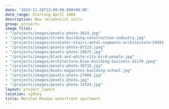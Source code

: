 ```yaml
---
date: '2013-11-28T13:00:00.000+00:00'
date_range: Starting April 2004
description: New residential units
group: projects
image_files:
- "/projects/images/pexels-photo-3814.jpg"
- "/projects/images/street-building-construction-industry.jpg"
- "/projects/images/escalator-stairs-metal-segments-architecture-54581.jpeg"
- "/projects/images/pexels-photo-87223.jpeg"
- "/projects/images/pexels-photo-29675.jpg"
- "/projects/images/black-and-white-city-bird-people.jpg"
- "/projects/images/architecture-blue-building-business-41170.jpeg"
- "/projects/images/pexels-photo-30732.jpg"
- "/projects/images/books-magazines-building-school.jpg"
- "/projects/images/pexels-photo-27406.jpg"
- "/projects/images/pexels-photo.jpg"
- "/projects/images/pexels-photo-14324.jpg"
layout: project_layout
location: sydney
title: Meriton Rhodes waterfront apartment
---
```

